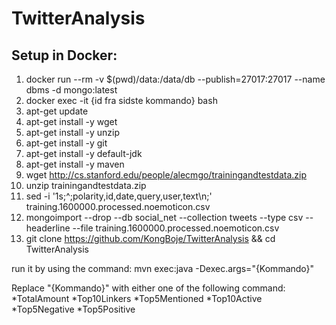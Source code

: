 # TwitterAnalysis
## Setup in Docker:
1. docker run --rm -v $(pwd)/data:/data/db --publish=27017:27017 --name dbms -d mongo:latest
2. docker exec -it {id fra sidste kommando} bash
3. apt-get update
4. apt-get install -y wget
5. apt-get install -y unzip
6. apt-get install -y git
7. apt-get install -y default-jdk
8. apt-get install -y maven
9. wget http://cs.stanford.edu/people/alecmgo/trainingandtestdata.zip
10. unzip trainingandtestdata.zip
11. sed -i '1s;^;polarity,id,date,query,user,text\n;' training.1600000.processed.noemoticon.csv
12. mongoimport --drop --db social_net --collection tweets --type csv --headerline --file training.1600000.processed.noemoticon.csv
13. git clone https://github.com/KongBoje/TwitterAnalysis && cd TwitterAnalysis

run it by using the command:
mvn exec:java -Dexec.args="{Kommando}"

Replace "{Kommando}" with either one of the following command:
*TotalAmount
*Top10Linkers
*Top5Mentioned
*Top10Active
*Top5Negative
*Top5Positive
